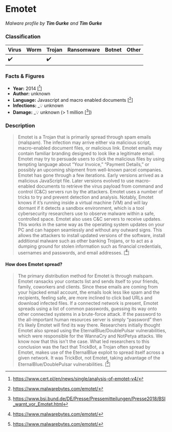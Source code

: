 # Emotet

_Malware profile by **Tim Gurke** and **Tim Gurke**_

### Classification

| Virus              | Worm               | Trojan             | Ransomware         | Botnet             | Other                                   |
|:-------------------|:-------------------|:-------------------|:-------------------|:-------------------|:----------------------------------------|
| :heavy_check_mark: |  | :heavy_check_mark: |  |  |  |

### Facts & Figures

* **Year:** 2014 \[[^1]\]
* **Author:** unknown
* **Language:** Javascript and macro enabled documents \[[^3]\]
* **Infections:** _:bulb: unknown
* **Damage:** _:bulb: unknown (> 1 million \[[^2]\])

### Description

>Emotet is a Trojan that is primarily spread through spam emails (malspam). The infection may arrive either via malicious script, macro-enabled document files, or malicious link. Emotet emails may contain familiar branding designed to look like a legitimate email. Emotet may try to persuade users to click the malicious files by using tempting language about “Your Invoice,” “Payment Details,” or possibly an upcoming shipment from well-known parcel companies.
>Emotet has gone through a few iterations. Early versions arrived as a malicious JavaScript file. Later versions evolved to use macro-enabled documents to retrieve the virus payload from command and control (C&C) servers run by the attackers.
>Emotet uses a number of tricks to try and prevent detection and analysis. Notably, Emotet knows if it’s running inside a virtual machine (VM) and will lay dormant if it detects a sandbox environment, which is a tool cybersecurity researchers use to observe malware within a safe, controlled space.
>Emotet also uses C&C servers to receive updates. This works in the same way as the operating system updates on your PC and can happen seamlessly and without any outward signs. This allows the attackers to install updated versions of the software, install additional malware such as other banking Trojans, or to act as a dumping ground for stolen information such as financial credentials, usernames and passwords, and email addresses.
>\[[^3]\]

#### How does Emotet spread?

>The primary distribution method for Emotet is through malspam. Emotet ransacks your contacts list and sends itself to your friends, family, coworkers and clients. Since these emails are coming from your hijacked email account, the emails look less like spam and the recipients, feeling safe, are more inclined to click bad URLs and download infected files.
>If a connected network is present, Emotet spreads using a list of common passwords, guessing its way onto other connected systems in a brute-force ­attack. If the password to the all-important human resources server is simply “password” then it’s likely Emotet will find its way there.
>Researchers initially thought Emotet also spread using the EternalBlue/DoublePulsar vulnerabilities, which were responsible for the WannaCry and NotPetya attacks. We know now that this isn't the case. What led researchers to this conclusion was the fact that TrickBot, a Trojan often spread by Emotet, makes use of the EternalBlue exploit to spread itself across a given network. It was TrickBot, not Emotet, taking advantage of the EternalBlue/DoublePulsar vulnerabilities.
>\[[^3]\]

[^1]: https://www.cert.pl/en/news/single/analysis-of-emotet-v4/
[^2]: https://www.bsi.bund.de/DE/Presse/Pressemitteilungen/Presse2018/BSI_warnt_vor_Emotet.html
[^3]: https://www.malwarebytes.com/emotet/
